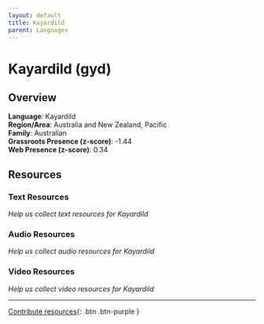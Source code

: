 ```yaml
---
layout: default
title: Kayardild
parent: Languages
---
```


# Kayardild (gyd)

## Overview

**Language**: Kayardild  
**Region/Area**: Australia and New Zealand, Pacific  
**Family**: Australian  
**Grassroots Presence (z-score)**: -1.44  
**Web Presence (z-score)**: 0.34  

## Resources

### Text Resources
*Help us collect text resources for Kayardild*

### Audio Resources
*Help us collect audio resources for Kayardild*

### Video Resources
*Help us collect video resources for Kayardild*

---

[Contribute resources](https://forms.office.com/e/1SfLJx3u1r){: .btn .btn-purple }
